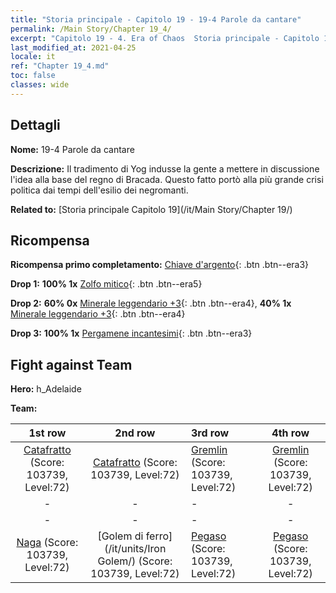 ```yaml
---
title: "Storia principale - Capitolo 19 - 19-4 Parole da cantare"
permalink: /Main Story/Chapter 19_4/
excerpt: "Capitolo 19 - 4. Era of Chaos  Storia principale - Capitolo 19_4. 19-4 Parole da cantare"
last_modified_at: 2021-04-25
locale: it
ref: "Chapter 19_4.md"
toc: false
classes: wide
---
```


## Dettagli

 **Nome:** 19-4 Parole da cantare

 **Descrizione:** Il tradimento di Yog indusse la gente a mettere in discussione l'idea alla base del regno di Bracada. Questo fatto portò alla più grande crisi politica dai tempi dell'esilio dei negromanti.

 **Related to:** [Storia principale Capitolo 19](/it/Main Story/Chapter 19/)

## Ricompensa

 **Ricompensa primo completamento:** [Chiave d'argento](/ItemsIT/con_693/){: .btn .btn--era3}

 **Drop 1:** **100% 1x** [Zolfo mitico](/ItemsIT/mat_64/){: .btn .btn--era5}

 **Drop 2:** **60% 0x** [Minerale leggendario +3](/ItemsIT/mat_54/){: .btn .btn--era4}, **40% 1x** [Minerale leggendario +3](/ItemsIT/mat_54/){: .btn .btn--era4}

 **Drop 3:** **100% 1x** [Pergamene incantesimi](/ItemsIT/con_694/){: .btn .btn--era3}


## Fight against Team
 **Hero:** h_Adelaide

 **Team:**


  | 1st row | 2nd row | 3rd row | 4th row |
  |:----:|:----:|:----|:----:|
  | [Catafratto](/it/units/Cavalier/) (Score: 103739, Level:72)  | [Catafratto](/it/units/Cavalier/) (Score: 103739, Level:72)  | [Gremlin](/it/units/Gremlin/) (Score: 103739, Level:72)  | [Gremlin](/it/units/Gremlin/) (Score: 103739, Level:72)  |
  | - | - | - | - |
  | - | - | - | - |
  | [Naga](/it/units/Naga/) (Score: 103739, Level:72)  | [Golem di ferro](/it/units/Iron Golem/) (Score: 103739, Level:72)  | [Pegaso](/it/units/Pegasus/) (Score: 103739, Level:72)  | [Pegaso](/it/units/Pegasus/) (Score: 103739, Level:72)  |


